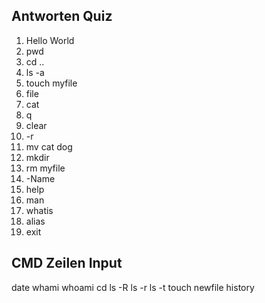 ## Antworten Quiz
1. Hello World
2. pwd
3. cd ..
4. ls -a
5. touch myfile
6. file
7. cat
8. q
9. clear
10. -r
11. mv cat dog
12. mkdir
13. rm myfile
14. -Name
15. help
16. man
17. whatis
18. alias
19. exit

## CMD Zeilen Input
date
   whami
   whoami
    cd
   ls -R
   ls -r
   ls -t
  touch newfile
  history
